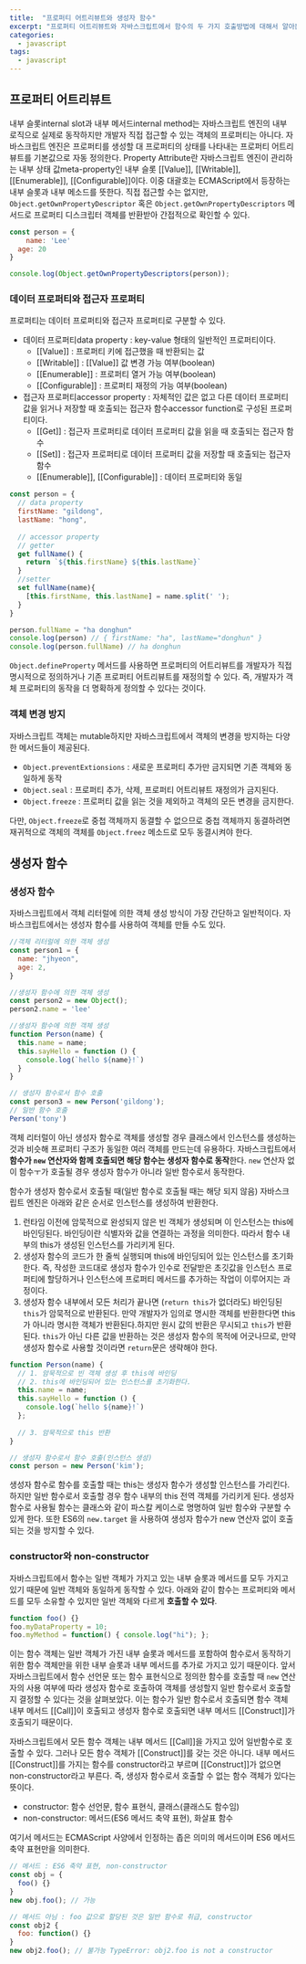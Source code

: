 ```yaml
---
title:  "프로퍼티 어트리뷰트와 생성자 함수"
excerpt: "프로퍼티 어트리뷰트와 자바스크립트에서 함수의 두 가지 호출방법에 대해서 알아본다."
categories:
  - javascript
tags:
  - javascript
---
```


## 프로퍼티 어트리뷰트

내부 슬롯internal slot과 내부 메서드internal method는 자바스크립트 엔진의 내부 로직으로 실제로 동작하지만 개발자 직접 접근할 수 있는 객체의 프로퍼티는 아니다. 자바스크립트 엔진은 프로퍼티를 생성할 대 프로퍼티의 상태를 나타내는 프로퍼티 어트리뷰트를 기본값으로 자동 정의한다. Property Attribute란 자바스크립트 엔진이 관리하는 내부 상태 값meta-property인 내부 슬롯 [[Value]], [[Writable]], [[Enumerable]], [[Configurable]]이다. 이중 대괄호는 ECMAScript에서 등장하는 내부 슬롯과 내부 메소드를 뜻한다. 직접 접근할 수는 없지만, `Object.getOwnPropertyDescriptor` 혹은 `Object.getOwnPropertyDescriptors` 메서드로 프로퍼티 디스크립터 객체를 반환받아 간접적으로 확인할 수 있다.

```js
const person = {
	name: 'Lee'
  age: 20
}

console.log(Object.getOwnPropertyDescriptors(person));
```

### 데이터 프로퍼티와 접근자 프로퍼티

프로퍼티는 데이터 프로퍼티와 접근자 프로퍼티로 구분할 수 있다. 

- 데이터 프로퍼티data property : key-value 형태의 일반적인 프로퍼티이다.
  - [[Value]] : 프로퍼티 키에 접근했을 때 반환되는 값
  - [[Writable]] : [[Value]] 값 변경 가능 여부(boolean)
  - [[Enumerable]] : 프로퍼티 열거 가능 여부(boolean)
  - [[Configurable]] : 프로퍼티 재정의 가능 여부(boolean)
- 접근자 프로퍼티accessor property : 자체적인 값은 없고 다른 데이터 프로퍼티 값을 읽거나 저장할 때 호출되는 접근자 함수accessor function로 구성된 프로퍼티이다.
  - [[Get]] : 접근자 프로퍼티로 데이터 프로퍼티 값을 읽을 때 호출되는 접근자 함수
  - [[Set]] : 접근자 프로퍼티로 데이터 프로퍼티 값을 저장할 때 호출되는 접근자 함수
  - [[Enumerable]], [[Configurable]] : 데이터 프로퍼티와 동일

```js
const person = {
  // data property
  firstName: "gildong",
  lastName: "hong",
  
  // accessor property
  // getter
  get fullName() {
    return `${this.firstName} ${this.lastName}`
  }
  //setter
  set fullName(name){
    [this.firstName, this.lastName] = name.split(' ');
  }
}

person.fullName = "ha donghun"
console.log(person) // { firstName: "ha", lastName="donghun" }
console.log(person.fullName) // ha donghun
```

`Object.defineProperty` 메서드를 사용하면 프로퍼티의 어트리뷰트를 개발자가 직접 명시적으로 정의하거나 기존 프로퍼티 어트리뷰트를 재정의할 수 있다. 즉, 개발자가 객체 프로퍼티의 동작을 더 명확하게 정의할 수 있다는 것이다.

### 객체 변경 방지

자바스크립트 객체는 mutable하지만 자바스크립트에서 객체의 변경을 방지하는 다양한 메서드들이 제공된다.

- `Object.preventExtionsions` : 새로운 프로퍼티 추가만 금지되면 기존 객체와 동일하게 동작
- `Object.seal` : 프로퍼티 추가, 삭제, 프로퍼티 어트리뷰트 재정의가 금지된다.
- `Object.freeze` : 프로퍼티 값을 읽는 것을 제외하고 객체의 모든 변경을 금지한다.

다만, `Object.freeze`로 중첩 객체까지 동결할 수 없으므로 중첩 객체까지 동결하려면 재귀적으로 객체의 객체를 `Object.freez` 메소드로 모두 동결시켜야 한다.



## 생성자 함수

### 생성자 함수

자바스크립트에서 객체 리터럴에 의한 객체 생성 방식이 가장 간단하고 일반적이다. 자바스크립트에서는 생성자 함수를 사용하여 객체를 만들 수도 있다.

```js
//객체 리터럴에 의한 객체 생성
const person1 = {
  name: "jhyeon",
  age: 2,
}

//생성자 함수에 의한 객체 생성
const person2 = new Object();
person2.name = 'lee'

//생성자 함수에 의한 객체 생성
function Person(name) {
  this.name = name;
  this.sayHello = function () {
    console.log(`hello ${name}!`)
  }
}

// 생성자 함수로서 함수 호출
const person3 = new Person('gildong');
// 일반 함수 호출
Person('tony')
```

객체 리터럴이 아닌 생성자 함수로 객체를 생성할 경우 클래스에서 인스턴스를 생성하는 것과 비슷해 프로퍼티 구조가 동일한 여러 객체를 만드는데 유용하다. 자바스크립트에서 **함수가 `new` 연산자와 함께 호출되면 해당 함수는 생성자 함수로 동작**한다. `new` 연산자 없이 함수ㅜ가 호출될 경우 생성자 함수가 아니라 일반 함수로서 동작한다.

함수가 생성자 함수로서 호출될 때(일반 함수로 호출될 때는 해당 되지 않음) 자바스크립트 엔진은 아래와 같은 순서로 인스턴스를 생성하여 반환한다.

1. 런타임 이전에 암묵적으로 완성되지 않은 빈 객체가 생성되며 이 인스턴스는 this에 바인딩된다. 바인딩이란 식별자와 값을 연결하는 과정을 의미한다. 따라서 함수 내부의 this가 생성된 인스턴스를 가리키게 된다.
2. 생성자 함수의 코드가 한 줄씩 실행되며 this에 바인딩되어 있는 인스턴스를 초기화한다. 즉, 작성한 코드대로 생성자 함수가 인수로 전달받은 초깃값을 인스턴스 프로퍼티에 할당하거나 인스턴스에 프로퍼티 메서드를 추가하는 작업이 이루어지는 과정이다.
3. 생성자 함수 내부에서 모든 처리가 끝나면 (`return this`가 없더라도) 바인딩된 `this`가 암묵적으로 반환된다. 만약 개발자가 임의로 명시한 객체를 반환한다면 this가 아니라 명시한 객체가 반환된다.하지만 원시 값의 반환은 무시되고 `this`가 반환된다. `this`가 아닌 다른 값을 반환하는 것은 생성자 함수의 목적에 어긋나므로, 만약 생성자 함수로 사용할 것이라면 `return`문은 생략해야 한다.

```js
function Person(name) {
  // 1. 암묵적으로 빈 객체 생성 후 this에 바인딩
  // 2. this에 바인딩되어 있는 인스턴스를 초기화한다.
  this.name = name;
  this.sayHello = function () {
    console.log(`hello ${name}!`)
  };
  
  // 3. 암묵적으로 this 반환
}

// 생성자 함수로서 함수 호출(인스턴스 생성)
const person = new Person('kim');
```

생성자 함수로 함수를 호출할 때는 this는 생성자 함수가 생성할 인스턴스를 가리킨다. 하지만 일반 함수로서 호출할 경우 함수 내부의 this 전역 객체를 가리키게 된다. 생성자 함수로 사용될 함수는 클래스와 같이 파스칼 케이스로 명명하여 일반 함수와 구분할 수 있게 한다. 또한 ES6의 `new.target` 을 사용하여 생성자 함수가 new 연산자 없이 호출되는 것을 방지할 수 있다. 



### constructor와 non-constructor

자바스크립트에서 함수는 일반 객체가 가지고 있는 내부 슬롯과 메서드를 모두 가지고 있기 때문에 일반 객체와 동일하게 동작할 수 있다. 아래와 같이 함수는 프로퍼티와 메서드를 모두 소유할 수 있지만 일반 객체와 다르게 **호출할 수 있다**.

```js
function foo() {}
foo.myDataProperty = 10;
foo.myMethod = function() { console.log("hi"); };
```

이는 함수 객체는 일반 객체가 가진 내부 슬롯과 메서드를 포함하여 함수로서 동작하기 위한 함수 객체만을 위한 내부 슬롯과 내부 메서드를 추가로 가지고 있기 때문이다. 앞서 자바스크립트에서 함수 선언문 또는 함수 표현식으로 정의한 함수를 호출할 때 `new` 연산자의 사용 여부에 따라 생성자 함수로 호출하여 객체를 생성할지 일반 함수로서 호출할 지 결정할 수 있다는 것을 살펴보았다. 이는 함수가 일반 함수로서 호출되면 함수 객체 내부 메서드 [[Call]]이 호출되고 생성자 함수로 호출되면 내부 메서드 [[Construct]]가 호출되기 때문이다.

자바스크립트에서 모든 함수 객체는 내부 메서드 [[Call]]을 가지고 있어 일반함수로 호출할 수 있다. 그러나 모든 함수 객체가 [[Construct]]를 갖는 것은 아니다. 내부 메서드 [[Construct]]를 가지는 함수를 constructor라고 부르며 [[Construct]]가 없으면 non-constructor라고 부른다. 즉, 생성자 함수로서 호출할 수 없는 함수 객체가 있다는 뜻이다.

- constructor: 함수 선언문, 함수 표현식, 클래스(클래스도 함수임)
- non-constructor: 메서드(ES6 메서드 축약 표현), 화살표 함수

여기서 메서드는 ECMAScript 사양에서 인정하는 좁은 의미의 메서드이며 ES6 메서드 축약 표현만을 의미한다.

```js
// 메서드 : ES6 축약 표현, non-constructor
const obj = {
  foo() {}
}
new obj.foo(); // 가능

// 메서드 아님 : foo 값으로 할당된 것은 일반 함수로 취급, constructor
const obj2 {
  foo: function() {}
}
new obj2.foo(); // 불가능 TypeError: obj2.foo is not a constructor
```